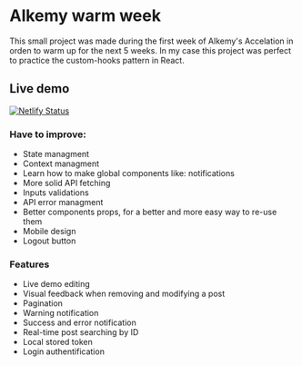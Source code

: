 # Alkemy warm week
This small project was made during the first week of Alkemy's Accelation in orden to warm up for the next 5 weeks.
In my case this project was perfect to practice the custom-hooks pattern in React.

## Live demo
[![Netlify Status](https://api.netlify.com/api/v1/badges/94584ff6-974c-4afa-9792-966d877e4568/deploy-status)](https://app.netlify.com/sites/jk-alkemy-warming-week/deploys)


### Have to improve:
- State managment
- Context managment
- Learn how to make global components like: notifications
-  More solid API fetching
-  Inputs validations
-  API error managment
-  Better components props, for a better and more easy way to re-use them
-  Mobile design
-  Logout button


### Features
- Live demo editing
- Visual feedback when removing and modifying a post
- Pagination
- Warning notification
- Success and error notification
- Real-time post searching by ID
- Local stored token
- Login authentification

